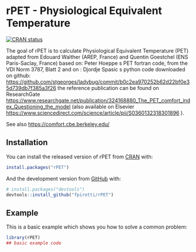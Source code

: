 
<!-- README.md is generated from README.Rmd. Please edit that file -->

# rPET - Physiological Equivalent Temperature

<!-- badges: start -->

[![CRAN
status](https://www.r-pkg.org/badges/version/rPET)](https://CRAN.R-project.org/package=rPET)
<!-- badges: end -->

The goal of rPET is to calculate Physiological Equivalent Temperature
(PET) adapted from Edouard Walther (AREP, France) and Quentin Goestchel
(ENS Paris-Saclay, France) based on: Peter Hoeppe s PET fortran code,
from the VDI Norm 3787, Blatt 2 and on : Djordje Spasic s python code
downloaded on github:
<https://github.com/stgeorges/ladybug/commit/b0c2ea970252b62d22bf0e35d739db7f385a3f26>
the reference publication can be found on ResearchGate
<https://www.researchgate.net/publication/324168880_The_PET_comfort_index_Questioning_the_model>
(also available on Elsevier
<https://www.sciencedirect.com/science/article/pii/S0360132318301896> ).

See also <https://comfort.cbe.berkeley.edu/>

## Installation

You can install the released version of rPET from
[CRAN](https://CRAN.R-project.org) with:

``` r
install.packages("rPET")
```

And the development version from [GitHub](https://github.com/) with:

``` r
# install.packages("devtools")
devtools::install_github("fpirotti/rPET")
```

## Example

This is a basic example which shows you how to solve a common problem:

``` r
library(rPET)
## basic example code
```
